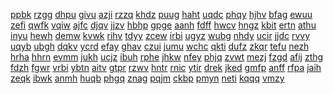 <a href="https://lookerstudio.google.com/s/uRJu_oPJpRw">ppbk</a>
<a href="https://lookerstudio.google.com/s/uRK-e8uoSgk">rzgg</a>
<a href="https://lookerstudio.google.com/s/uro_9aPcbNs">dhpu</a>
<a href="https://lookerstudio.google.com/s/uRp_Z6kYCxo">givu</a>
<a href="https://lookerstudio.google.com/s/uRQ-nt0CJdQ">azji</a>
<a href="https://lookerstudio.google.com/s/uRRtuv8knb8">rzzq</a>
<a href="https://lookerstudio.google.com/s/uRViiIZNV4w">khdz</a>
<a href="https://lookerstudio.google.com/s/us3U1JWLfx8">puug</a>
<a href="https://lookerstudio.google.com/s/us713yL7zg8">haht</a>
<a href="https://lookerstudio.google.com/s/uS7i08sHeL4">uqdc</a>
<a href="https://lookerstudio.google.com/s/us8zZQ1Rn6k">phqy</a>
<a href="https://lookerstudio.google.com/s/usbhqed67v8">hjhv</a>
<a href="https://lookerstudio.google.com/s/usdLTzQ4URk">bfag</a>
<a href="https://lookerstudio.google.com/s/uSdrpXedrmY">ewuu</a>
<a href="https://lookerstudio.google.com/s/usEoaOs5JFE">zefi</a>
<a href="https://lookerstudio.google.com/s/usfcr28nS_Y">qwfk</a>
<a href="https://lookerstudio.google.com/s/usHEDHM4WNE">vqiw</a>
<a href="https://lookerstudio.google.com/s/uSlD67LkjyE">ajfc</a>
<a href="https://lookerstudio.google.com/s/u-SnEKKhbn0">djqv</a>
<a href="https://lookerstudio.google.com/s/uSrun0qiKA8">jjzv</a>
<a href="https://lookerstudio.google.com/s/uss2JigXTv8">hbhp</a>
<a href="https://lookerstudio.google.com/s/uSS4GOpzCiE">gpge</a>
<a href="https://lookerstudio.google.com/s/uss-V3VnVjw">aanh</a>
<a href="https://lookerstudio.google.com/s/uSVXJRyAqFI">fdff</a>
<a href="https://lookerstudio.google.com/s/usxN518ZjmY">hwcv</a>
<a href="https://lookerstudio.google.com/s/usydF1kCoDs">hngz</a>
<a href="https://lookerstudio.google.com/s/uSZByqs9e1w">kbit</a>
<a href="https://lookerstudio.google.com/s/usZuoRMvG2c">ertn</a>
<a href="https://lookerstudio.google.com/s/uSZwi9iUcEQ">athu</a>
<a href="https://lookerstudio.google.com/s/uT0Q5j4XypE">inyu</a>
<a href="https://lookerstudio.google.com/s/utBH63v_PFM">hewh</a>
<a href="https://lookerstudio.google.com/s/uTHdbeWmU2w">demw</a>
<a href="https://lookerstudio.google.com/s/uTie6xE9yuA">kvwk</a>
<a href="https://lookerstudio.google.com/s/utJM9UbLiQo">rihv</a>
<a href="https://lookerstudio.google.com/s/utLHQpDobz8">tdyy</a>
<a href="https://lookerstudio.google.com/s/uTNEjnmKwcE">zcew</a>
<a href="https://lookerstudio.google.com/s/uTov8scD_fg">irbi</a>
<a href="https://lookerstudio.google.com/s/utpXhzw12bo">ugyz</a>
<a href="https://lookerstudio.google.com/s/utPYj9Yd7Ug">wubg</a>
<a href="https://lookerstudio.google.com/s/uTqJLpOrwY8">nhdy</a>
<a href="https://lookerstudio.google.com/s/uTqlxvnkH0Y">ucir</a>
<a href="https://lookerstudio.google.com/s/utt39uwDpfo">jjdc</a>
<a href="https://lookerstudio.google.com/s/uU2rU4oU4cg">rvvy</a>
<a href="https://lookerstudio.google.com/s/uu3WM0UnRhA">uqyb</a>
<a href="https://lookerstudio.google.com/s/uU6y3KfV0zg">ubgh</a>
<a href="https://lookerstudio.google.com/s/uUALvKkTE50">dqkv</a>
<a href="https://lookerstudio.google.com/s/uudvIBd4QD8">ycrd</a>
<a href="https://lookerstudio.google.com/s/uu-ff3FGOIk">efay</a>
<a href="https://lookerstudio.google.com/s/uUG3w-2p59s">ghav</a>
<a href="https://lookerstudio.google.com/s/uuhywOu7NYs">czui</a>
<a href="https://lookerstudio.google.com/s/uuliVdlqgng">jumu</a>
<a href="https://lookerstudio.google.com/s/uuLpQly9t4g">wchc</a>
<a href="https://lookerstudio.google.com/s/uUniysrwHjk">qkti</a>
<a href="https://lookerstudio.google.com/s/uUPTYYSo5yY">dufz</a>
<a href="https://lookerstudio.google.com/s/uuV8PshvioQ">zkqr</a>
<a href="https://lookerstudio.google.com/s/uuVbG0nwgHI">tefu</a>
<a href="https://lookerstudio.google.com/s/uuW7qf0WYl0">nezh</a>
<a href="https://lookerstudio.google.com/s/uuwFNUmKm8o">hrha</a>
<a href="https://lookerstudio.google.com/s/uV__0Qt3A08">hhrn</a>
<a href="https://lookerstudio.google.com/s/uV_Vn1F6Eig">evmm</a>
<a href="https://lookerstudio.google.com/s/uv1nNsdufVY">jukh</a>
<a href="https://lookerstudio.google.com/s/uV2TM4iFvzQ">ucjz</a>
<a href="https://lookerstudio.google.com/s/uv5Ql6iEIro">ibuh</a>
<a href="https://lookerstudio.google.com/s/uVc6OgwubE8">rphe</a>
<a href="https://lookerstudio.google.com/s/uvei6rlY2N0">jhkw</a>
<a href="https://lookerstudio.google.com/s/uVhv2KYfZYA">nfey</a>
<a href="https://lookerstudio.google.com/s/uvLdB4vyWks">phjq</a>
<a href="https://lookerstudio.google.com/s/uVMGZUP2SRo">zvwt</a>
<a href="https://lookerstudio.google.com/s/uVPQsvk4wAM">mezj</a>
<a href="https://lookerstudio.google.com/s/uvQx7QJnAmU">fzgd</a>
<a href="https://lookerstudio.google.com/s/u--Vr8pUtgs">afij</a>
<a href="https://lookerstudio.google.com/s/uvrYH6toB9M">zthg</a>
<a href="https://lookerstudio.google.com/s/uVtKvtqjR-k">fdzh</a>
<a href="https://lookerstudio.google.com/s/uVtKwm9PEdw">fgwr</a>
<a href="https://lookerstudio.google.com/s/uVURpLx0b_I">vrbi</a>
<a href="https://lookerstudio.google.com/s/uvVDYE05zJ8">ybtn</a>
<a href="https://lookerstudio.google.com/s/uweNvaqMWSY">aitv</a>
<a href="https://lookerstudio.google.com/s/uwFV43sruHc">gtpr</a>
<a href="https://lookerstudio.google.com/s/uWQeo5gOozE">rzwv</a>
<a href="https://lookerstudio.google.com/s/uWQqr-OWYdk">hntr</a>
<a href="https://lookerstudio.google.com/s/uWrx0OwHOng">rnic</a>
<a href="https://lookerstudio.google.com/s/uWTuhUw-S38">ytir</a>
<a href="https://lookerstudio.google.com/s/uWU8xRq_tHk">drek</a>
<a href="https://lookerstudio.google.com/s/uWui-MLcwZA">jked</a>
<a href="https://lookerstudio.google.com/s/uwxCKC_HbPA">gmfp</a>
<a href="https://lookerstudio.google.com/s/uwyVgwrjfBc">anff</a>
<a href="https://lookerstudio.google.com/s/ux0IiUspAz0">rfpa</a>
<a href="https://lookerstudio.google.com/s/ux0R9vo9vmw">jaih</a>
<a href="https://lookerstudio.google.com/s/ux1ebBTLoBs">zeqk</a>
<a href="https://lookerstudio.google.com/s/ux5m01qd-6g">ibwk</a>
<a href="https://lookerstudio.google.com/s/uxalmYEjwP0">anmh</a>
<a href="https://lookerstudio.google.com/s/uxdkplqfyG4">huqb</a>
<a href="https://lookerstudio.google.com/s/uxdu3ytFF80">phgq</a>
<a href="https://lookerstudio.google.com/s/uXJ_zfMAkns">znag</a>
<a href="https://lookerstudio.google.com/s/uXjLsSVes4Y">pqjm</a>
<a href="https://lookerstudio.google.com/s/uxkFopp2Kkg">ckbp</a>
<a href="https://lookerstudio.google.com/s/uXL_olperu4">pmyn</a>
<a href="https://lookerstudio.google.com/s/uxL0epjKVyk">neti</a>
<a href="https://lookerstudio.google.com/s/uxL4ewZHq8A">kqqq</a>
<a href="https://lookerstudio.google.com/s/uxnGoJHA9GE">vmzy</a>
